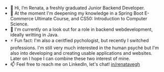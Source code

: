 - 👋 Hi, I’m Renata, a freshly graduated Junior Backend Developer.
- 🌱 At the moment I'm deepening my knowledge in a Spring Boot E-Commerce Ultimate Course, and CS50: Introduction to Computer Science.
- 💼 I'm currently on a look out for a role in backend webdevelopment, ideally writting in Java.
- ⚡ Fun fact: I'm also a ceritfied pychologist, but recently I switched professions. I'm still very much interested in the human psyché but I'm also into developing and creating usable applications and websites. Later on I hope I can combine these two interest of mine.
- 📫 Feel free to reach me on LinkedIn, let's chat! [in/renatavegh](https://www.linkedin.com/in/renatavegh/)

<!---
vrena4567/vrena4567 is a ✨ special ✨ repository because its `README.md` (this file) appears on your GitHub profile.
You can click the Preview link to take a look at your changes.
--->
